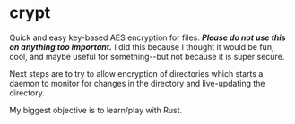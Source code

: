 # crypt
Quick and easy key-based AES encryption for files. ***Please do not use this on anything too important.*** I did this because I thought it would be fun, cool, and maybe useful for something--but not because it is super secure.

Next steps are to try to allow encryption of directories which starts a daemon to monitor for changes in the directory and live-updating the directory.

My biggest objective is to learn/play with Rust.
